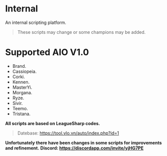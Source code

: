 # Internal
An internal scripting platform.

> These scripts may change or some champions may be added.

# Supported AIO V1.0 
  * Brand.
  * Cassiopeia.
  * Corki.
  * Kennen.
  * MasterYi.
  * Morgana.
  * Ryze.
  * Sivir.
  * Teemo.
  * Tristana.

**All scripts are based on LeagueSharp codes.**
> Datebase: https://tool.vlo.vn/auto/index.php?id=1

**Unfortunately there have been changes in some scripts for improvements and refinement.**
**Discord: https://discordapp.com/invite/yjHG7PE**
